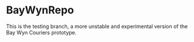 # BayWynRepo
This is the testing branch, a more unstable and experimental version of the Bay Wyn Couriers prototype.
